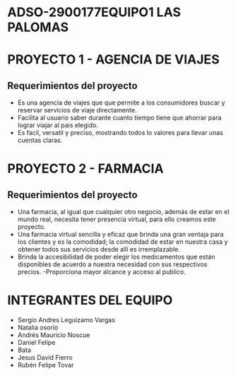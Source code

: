 
# ADSO-2900177EQUIPO1 LAS PALOMAS 

# PROYECTO 1 - AGENCIA DE VIAJES  

## Requerimientos del proyecto 
- Es una agencia de viajes que que permite a los consumidores buscar y reservar  servicios de viaje directamente.
- Facilita al usuario saber durante cuanto tiempo tiene que ahorrar para lograr viajar al pais elegido.
- Es facil, versatil y preciso, mostrando todos lo valores para llevar unas cuentas claras.
  
# PROYECTO 2 - FARMACIA 

## Requerimientos del proyecto 
- Una farmacia, al igual que cualquier otro negocio, además de estar en el mundo real, necesita tener presencia virtual, para ello creamos este proyecto. 
- Una farmacia virtual sencilla y eficaz que brinda una gran ventaja para los clientes y es la comodidad; la comodidad de estar en nuestra casa y obtener todos sus servicios desde allí es irremplazable.
- Brinda la accesibilidad de poder elegir los medicamentos que están disponibles de acuerdo a nuestra necesidad con sus respectivos precios.
-Proporciona mayor alcance y acceso al publico.

# INTEGRANTES DEL EQUIPO 
- Sergio Andres Leguizamo Vargas
- Natalia osorio
- Andrés Mauricio Noscue
- Daniel Felipe
-  Bata
- Jesus David Fierro
- Rubén Felipe Tovar
  
